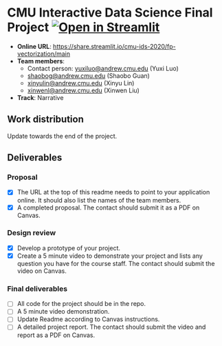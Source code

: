 # CMU Interactive Data Science Final Project [![Open in Streamlit](https://static.streamlit.io/badges/streamlit_badge_black_white.svg)](https://share.streamlit.io/cmu-ids-2020/fp-vectorization/main)

* **Online URL**: https://share.streamlit.io/cmu-ids-2020/fp-vectorization/main
* **Team members**:
  * Contact person: yuxiluo@andrew.cmu.edu (Yuxi Luo)
  * shaobog@andrew.cmu.edu (Shaobo Guan)
  * xinyulin@andrew.cmu.edu (Xinyu Lin)
  * xinwenl@andrew.cmu.edu (Xinwen Liu)
* **Track**: Narrative

## Work distribution

Update towards the end of the project.

## Deliverables

### Proposal

- [x] The URL at the top of this readme needs to point to your application online. It should also list the names of the team members.
- [x] A completed proposal. The contact should submit it as a PDF on Canvas.

### Design review

- [x] Develop a prototype of your project.
- [x] Create a 5 minute video to demonstrate your project and lists any question you have for the course staff. The contact should submit the video on Canvas.

### Final deliverables

- [ ] All code for the project should be in the repo.
- [ ] A 5 minute video demonstration.
- [ ] Update Readme according to Canvas instructions.
- [ ] A detailed project report. The contact should submit the video and report as a PDF on Canvas.
